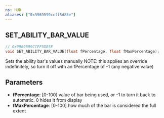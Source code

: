 ```yaml
---
ns: HUD
aliases: ["0x9969599ccff5d85e"]
---
```

## SET_ABILITY_BAR_VALUE

```c
// 0x9969599CCFF5D85E
void SET_ABILITY_BAR_VALUE(float fPercentage, float fMaxPercentage);
```

Sets the ability bar's values manually NOTE: this applies an override indefinitely, so turn it off with an fPercentage of -1 (any negative value)


## Parameters
* **fPercentage**: [0-100] value of bar being used, or -1 to turn it back to automatic. 0 hides it from display
* **fMaxPercentage**: [0-100] how much of the bar is considered the full extent
